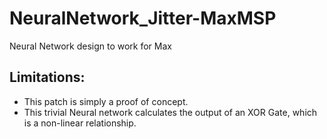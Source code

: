 # NeuralNetwork_Jitter-MaxMSP
Neural Network design to work for Max

## Limitations:
* This patch is simply a proof of concept.
* This trivial Neural network calculates the output of an XOR Gate, which is a non-linear relationship. 
